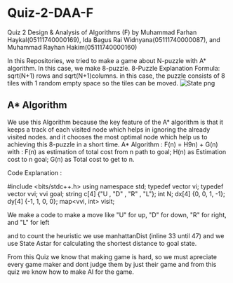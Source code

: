 # Quiz-2-DAA-F
Quiz 2 Design &amp; Analysis of Algorithms (F) by Muhammad Farhan Haykal(05111740000169), Ida Bagus Rai Widnyana(05111740000087), and Muhammad Rayhan Hakim(05111740000160)


In this Repositories, we tried to make a game about N-puzzle with A* algorithm. In this case, we make 8-puzzle.
8-Puzzle Explanation
Formula: sqrt(N+1) rows and sqrt(N+1)columns. in this case, the puzzle consists of 8 tiles with 1 random empty space so the tiles can be moved.
![State png](https://user-images.githubusercontent.com/42793734/55274402-72a97f80-530a-11e9-9957-f4ec6f5cc430.png)
## A* Algorithm
We use this Algorithm because the key feature of the A* algorithm is that it keeps a track of each visited node which helps in ignoring the already visited nodes. and it chooses the most optimal node which help us to achieving this 8-puzzle in a short time.
A* Algorithm :
F(n) = H9n) + G(n)
with : F(n) as estimation of total cost from n path to goal;
       H(n) as Estimation cost to n goal;
       G(n) as Total cost to get to n.

Code Explanation : 

#include <bits/stdc++.h>
using namespace std;
typedef vector<int> vi;
typedef vector<vi> vvi;
vvi goal;
string c[4] {"U , "D" , "R" , "L"};
int N;
       dx[4] {0, 0, 1, -1};
       dy[4] {-1, 1, 0, 0};
map<vvi, int> visit;
       
We make a code to make a move like "U" for up, "D" for down, "R" for right, and "L" for left

and to count the heuristic we use manhattanDist (inline 33 until 47)
and we use State Astar for calculating the shortest distance to goal state.

From this Quiz we know that making game is hard, so we must apreciate every game maker and dont judge them by just their game
and from this quiz we know how to make AI for the game.
